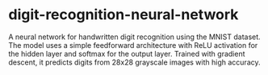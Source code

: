 # digit-recognition-neural-network
A neural network for handwritten digit recognition using the MNIST dataset. The model uses a simple feedforward architecture with ReLU activation for the hidden layer and softmax for the output layer. Trained with gradient descent, it predicts digits from 28x28 grayscale images with high accuracy.
